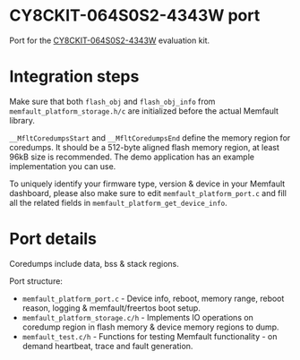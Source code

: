 # CY8CKIT-064S0S2-4343W port

Port for the [CY8CKIT-064S0S2-4343W](https://www.cypress.com/documentation/development-kitsboards/psoc-64-standard-secure-aws-wi-fi-bt-pioneer-kit-cy8ckit) evaluation kit.

# Integration steps

Make sure that both `flash_obj` and `flash_obj_info` from `memfault_platform_storage.h/c` are initialized before the actual Memfault library.

`__MfltCoredumpsStart` and `__MfltCoredumpsEnd` define the memory region for coredumps. It should be a 512-byte aligned flash memory region, at least 96kB size is recommended. The demo application has an example implementation you can use.

To uniquely identify your firmware type, version & device in your Memfault dashboard, please also make sure to edit `memfault_platform_port.c` and fill all the related fields in `memfault_platform_get_device_info`.

# Port details

Coredumps include data, bss & stack regions. 

Port structure:
- `memfault_platform_port.c` - Device info, reboot, memory range, reboot reason, logging & memfault/freertos boot setup.
- `memfault_platform_storage.c/h` - Implements IO operations on coredump region in flash memory & device memory regions to dump. 
- `memfault_test.c/h` - Functions for testing Memfault functionality - on demand heartbeat, trace and fault generation.